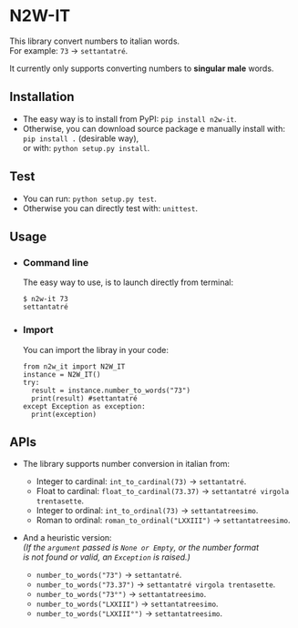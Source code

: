 # N2W-IT
This library convert numbers to italian words.\
For example: `73` -> `settantatré`.

It currently only supports converting numbers to **singular male** words.

## Installation ##
  - The easy way is to install from PyPI: `pip install n2w-it`.
  - Otherwise, you can download source package e manually install with: `pip install .` (desirable way),\
    or with: `python setup.py install`.

## Test ##
  - You can run: `python setup.py test`.
  - Otherwise you can directly test with: `unittest`.

## Usage ##
  - ### Command line ###
    The easy way to use, is to launch directly from terminal:
    ```
    $ n2w-it 73
    settantatré
    ```
    
  - ### Import ###
    You can import the libray in your code:
    ```
    from n2w_it import N2W_IT
    instance = N2W_IT()
    try:
      result = instance.number_to_words("73")
      print(result) #settantatré
    except Exception as exception:
      print(exception)
    ```
    
## APIs ##
  - The library supports number conversion in italian from:
    - Integer to cardinal: `int_to_cardinal(73)` -> `settantatré`.
    - Float to cardinal: `float_to_cardinal(73.37)` -> `settantatré virgola trentasette`.
    - Integer to ordinal: `int_to_ordinal(73)` -> `settantatreesimo`.
    - Roman to ordinal: `roman_to_ordinal("LXXIII")` -> `settantatreesimo`.

  - And a heuristic version:\
  _(If the `argument` passed is `None or Empty`, or the number format\
  is not found or valid, an `Exception` is raised.)_
    - `number_to_words("73")` -> `settantatré`.
    - `number_to_words("73.37")` -> `settantatré virgola trentasette`.
    - `number_to_words("73°")`  -> `settantatreesimo`.
    - `number_to_words("LXXIII")` -> `settantatreesimo`.
    - `number_to_words("LXXIII°")` -> `settantatreesimo`.